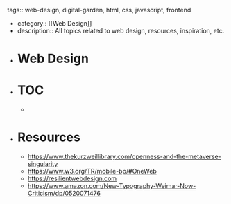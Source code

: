 tags:: web-design, digital-garden, html, css, javascript, frontend

- category:: [[Web Design]]
- description:: All topics related to web design, resources, inspiration, etc.
- # Web Design
- # TOC
	-
- # Resources
	- https://www.thekurzweillibrary.com/openness-and-the-metaverse-singularity
	- https://www.w3.org/TR/mobile-bp/#OneWeb
	- https://resilientwebdesign.com
	- https://www.amazon.com/New-Typography-Weimar-Now-Criticism/dp/0520071476